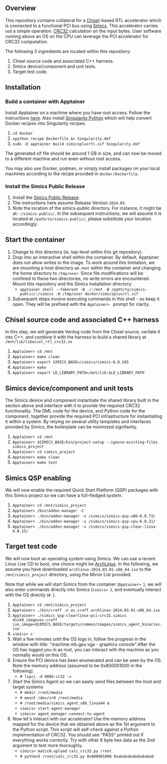 ## Overview

This repository contains collateral for a [Chisel](https://www.chisel-lang.org/)-based RTL accelerator which is connected to a functional PCI bus using [Simics](https://www.intel.com/content/www/us/en/developer/articles/tool/simics-simulator.html). This accelerator carries out a simple operation: [CRC32](https://en.wikipedia.org/wiki/Computation_of_cyclic_redundancy_checks#CRC-32_algorithm) calculation on the input bytes. User software running above an OS on the CPU can leverage the PCI accelerator for CRC32 computation.

The following 3 ingredients are located within this repository:

1. Chisel source code and associated C++ harness.
2. Simics device/component and unit tests.
3. Target test code.

## Installation

### Build a container with Apptainer

Install Apptainer on a machine where you have root access. Follow the instructions [here](https://apptainer.org/docs/admin/main/installation.html#install-from-pre-built-packages). Also install [Singularity Python](https://singularityhub.github.io/singularity-cli/) which will help convert Docker recipes into Singularity recipes.

1. `cd docker`
2. `spython recipe Dockerfile &> Singularity.def`
3. `sudo -E apptainer build simicsplusrtl.sif Singularity.def`

The generated sif file should be around 1 GB in size, and can now be moved to a different machine and run even without root access.

You may also use Docker, podman, or simply install packages on your local machines according to the recipe provided in `docker/Dockerfile`.

### Install the Simics Public Release

1. Install the [Simics Public Release](https://www.intel.com/content/www/us/en/developer/articles/tool/simics-simulator.html).
2. The instructions here assume Release Version `2024.05`.
3. Note the location of the simics-public directory. For instance, it might be at: `~/simics-public/`. In the subsequent instructions, we will assume it is located at `/path/to/simics-public/`, please substitute your location accordingly.

## Start the container

1. Change to *this* directory (ie. top-level within this git repository).
2. Drop into an interactive shell within the container. By default, Apptainer does not allow writes to the image. To work around this limitation, we are mounting a host directory as `/mnt` within the container and changing the home directory to `/tmp/user`. Since file modifications will be confined to these two directories, no write errors are encountered. Mount this repository and the Simics installation directory:
    - `apptainer shell --fakeroot -B ./:/mnt -B /path/to/simics-public/:/simics -H /tmp/user docker/simicsplusrtl.sif`
3. Subsequent steps involve executing commands in this shell - so keep it open. They will be prefixed with the `Apptainer> ` prompt for clarity.

## Chisel source code and associated C++ harness

In this step, we will generate Verilog code from the Chisel source, verilate it into C++, and combine it with the harness to build a shared library at `/mnt/lib/libaccel_rtl_crc32.so`

1. `Apptainer> cd /mnt`
2. `Apptainer> make clean`
3. `Apptainer> export SIMICS_BASE=/simics/simics-6.0.185`
4. `Apptainer> make`
5. `Apptainer> export LD_LIBRARY_PATH=/mnt/lib:$LD_LIBRARY_PATH`

## Simics device/component and unit tests

The Simics device and component instantiate the shared library built in the section above and interface with it to provide the required CRC32 functionality. The DML code for the device, and Python code for the component, together provide the required PCI infrastructure for instantiating it within a system. By relying on several utility templates and interfaces provided by Simics, the boilerplate can be minimized signifantly.

1. `Apptainer> cd /mnt`
2. `Apptainer> $SIMICS_BASE/bin/project-setup --ignore-existing-files simics_project`
3. `Apptainer> cd simics_project`
4. `Apptainer> make clean`
5. `Apptainer> make test`

## Simics QSP enabling

We will now enable the required Quick Start Platform (QSP) packages with this Simics project so we can have a full-fledged system.

1. `Apptainer> cd /mnt/simics_project`
2. `Apptainer> /bin/addon-manager -C`
3. `Apptainer> ./bin/addon-manager -s /simics/simics-qsp-x86-6.0.73/`
4. `Apptainer> ./bin/addon-manager -s /simics/simics-qsp-cpu-6.0.21/`
5. `Apptainer> ./bin/addon-manager -s /simics/simics-qsp-clear-linux-6.0.15/`

## Target test code

We will now boot an operating system using Simics. We can use a recent Linux Live CD to boot, one choice might be [ArchLinux](https://archlinux.org/download/). In the following, we assume you have downloaded `archlinux-2024.03.01-x86_64.iso` to the `/mnt/simics_project` directory, using the Mirror List provided.

Note that while we will start Simics from the container (`Apptainer> `), we will also enter commands directly into Simics (`simics> `), and eventually interact with the OS directly (`# `).

1. `Apptainer> cd /mnt/simics_project`
2. `Apptainer> ./bin/craff -o os.craff archlinux-2024.03.01-x86_64.iso`
3. `Apptainer> ./simics qsp-clearlinux-pci-crc32.simics disk0_image=os.craff iso_image=$SIMICS_BASE/targets/common/images/simics_agent_binaries.iso`
4. `simics> c`
5. Wait a few minutes until the OS logs in, follow the progress in the window with title: "machine.mb.gpu.vga - graphics console".After the OS has logged you in as root, you can interact with the machine as you normally would on this OS.
6. Ensure the PCI device has been enumerated and can be seen by the OS. Note the memory address (assumed to be 0x800001000 in the following).
    - `# lspci -d 8086:cc32 -v`
7. Start the Simics Agent so we can easily send files between the host and target systems
    - `# mkdir /root/media`
    - `# mount /dev/sr0 /root/media`
    - `# /root/media/simics_agent_x86_linux64 &`
    - `simics> start-agent-manager`
    - `simics> agent_manager.connect-to-agent`
8. Now let's interact with our accelerator! Use the memory address mapped for the device that we obtained above as the 1st argument to the Python script. This script will self-check against a Python implementation of CRC32. You should see "PASS" printed out if everything works correctly. Try with other 8 byte hex data as the 2nd argument to test more thoroughly.
    - `simics> matic0.upload calc_crc32.py /root`
    - `# python3 /root/calc_crc32.py 0x800001000 0xabababababababab`
